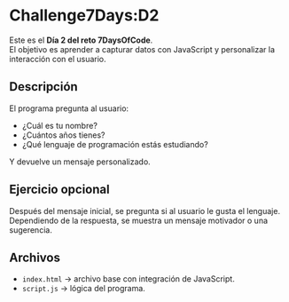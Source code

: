 # Challenge7Days:D2

Este es el **Día 2 del reto 7DaysOfCode**.  
El objetivo es aprender a capturar datos con JavaScript y personalizar la interacción con el usuario.

## Descripción
El programa pregunta al usuario:
- ¿Cuál es tu nombre?
- ¿Cuántos años tienes?
- ¿Qué lenguaje de programación estás estudiando?

Y devuelve un mensaje personalizado.

## Ejercicio opcional
Después del mensaje inicial, se pregunta si al usuario le gusta el lenguaje.  
Dependiendo de la respuesta, se muestra un mensaje motivador o una sugerencia.

## Archivos
- `index.html` → archivo base con integración de JavaScript.
- `script.js` → lógica del programa.
